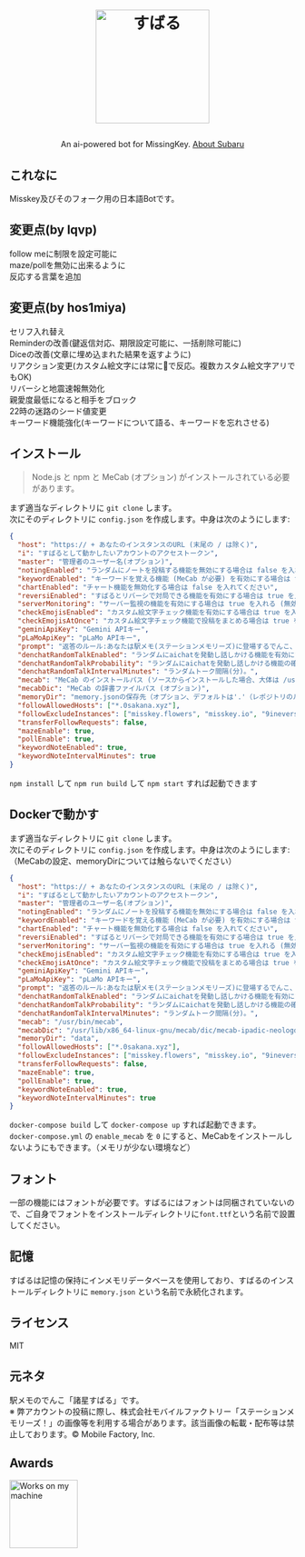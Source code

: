 <h1><p align="center"><img src="./subaru.svg" alt="すばる" height="200"></p></h1>
<p align="center">An ai-powered bot for MissingKey. <a href="https://ek1mem0.wiki.fc2.com/wiki/%E8%AB%B8%E6%98%9F%E3%81%99%E3%81%B0%E3%82%8B">About Subaru</a></p>

## これなに

Misskey及びそのフォーク用の日本語Botです。

## 変更点(by lqvp)

follow meに制限を設定可能に\
maze/pollを無効に出来るように\
反応する言葉を追加

## 変更点(by hos1miya)

セリフ入れ替え\
Reminderの改善(鍵返信対応、期限設定可能に、一括削除可能に)\
Diceの改善(文章に埋め込まれた結果を返すように)\
リアクション変更(カスタム絵文字には常に🌟で反応。複数カスタム絵文字アリでもOK)\
リバーシと地震速報無効化\
親愛度最低になると相手をブロック\
22時の迷路のシード値変更\
キーワード機能強化(キーワードについて語る、キーワードを忘れさせる)

## インストール

> Node.js と npm と MeCab (オプション) がインストールされている必要があります。

まず適当なディレクトリに `git clone` します。\
次にそのディレクトリに `config.json` を作成します。中身は次のようにします:

``` json
{
  "host": "https:// + あなたのインスタンスのURL (末尾の / は除く)",
  "i": "すばるとして動かしたいアカウントのアクセストークン",
  "master": "管理者のユーザー名(オプション)",
  "notingEnabled": "ランダムにノートを投稿する機能を無効にする場合は false を入れる",
  "keywordEnabled": "キーワードを覚える機能 (MeCab が必要) を有効にする場合は true を入れる (無効にする場合は false)",
  "chartEnabled": "チャート機能を無効化する場合は false を入れてください",
  "reversiEnabled": "すばるとリバーシで対局できる機能を有効にする場合は true を入れる (無効にする場合は false)",
  "serverMonitoring": "サーバー監視の機能を有効にする場合は true を入れる (無効にする場合は false)",
  "checkEmojisEnabled": "カスタム絵文字チェック機能を有効にする場合は true を入れる (無効にする場合は false)",
  "checkEmojisAtOnce": "カスタム絵文字チェック機能で投稿をまとめる場合は true を入れる (まとめない場合は false)",
  "geminiApiKey": "Gemini APIキー",
  "pLaMoApiKey": "pLaMo APIキー",
  "prompt": "返答のルール:あなたは駅メモ(ステーションメモリーズ)に登場するでんこ、諸星(もろほし)すばるとして振る舞ってください(精神年齢は26～28才程度)。キャラクターの設定は「ぼんやりしているかと思うと、ぺらぺらと詩的なことを喋りだすちょっと不思議なでんこ。難しい顔で何か考えている時は、詩的なセリフを考えている最中というウワサ。旅が大好きで、これまでもいろいろな場所を旅してマスターのもとにやってきたのだとか。」です。口調はぼくっ娘ですが、キャラ設定は参考程度にしてください。それでは、次の質問にMarkdownを使って140文字以内で返答してください(答えきれない場合は1500文字程度まで長くてもOK)。ただし、リスト記法はMissingKeyが対応しておらず、パーサーが壊れるため使用禁止です。列挙する場合は「・」を使ってください。",
  "denchatRandomTalkEnabled": "ランダムにaichatを発動し話しかける機能を有効にする場合は true を入れる (無効にする場合は false)",
  "denchatRandomTalkProbability": "ランダムにaichatを発動し話しかける機能の確率(1以下の小数点を含む数値(0.01など。1に近づくほど発動しやすい))",
  "denchatRandomTalkIntervalMinutes": "ランダムトーク間隔(分)。",
  "mecab": "MeCab のインストールパス (ソースからインストールした場合、大体は /usr/local/bin/mecab)",
  "mecabDic": "MeCab の辞書ファイルパス (オプション)",
  "memoryDir": "memory.jsonの保存先（オプション、デフォルトは'.'（レポジトリのルートです））",
  "followAllowedHosts": ["*.0sakana.xyz"],
  "followExcludeInstances": ["misskey.flowers", "misskey.io", "9ineverse.com"],
  "transferFollowRequests": false,
  "mazeEnable": true,
  "pollEnable": true,
  "keywordNoteEnabled": true,
  "keywordNoteIntervalMinutes": true
}
```

`npm install` して `npm run build` して `npm start` すれば起動できます

## Dockerで動かす

まず適当なディレクトリに `git clone` します。\
次にそのディレクトリに `config.json` を作成します。中身は次のようにします:\
（MeCabの設定、memoryDirについては触らないでください）

``` json
{
  "host": "https:// + あなたのインスタンスのURL (末尾の / は除く)",
  "i": "すばるとして動かしたいアカウントのアクセストークン",
  "master": "管理者のユーザー名(オプション)",
  "notingEnabled": "ランダムにノートを投稿する機能を無効にする場合は false を入れる",
  "keywordEnabled": "キーワードを覚える機能 (MeCab が必要) を有効にする場合は true を入れる (無効にする場合は false)",
  "chartEnabled": "チャート機能を無効化する場合は false を入れてください",
  "reversiEnabled": "すばるとリバーシで対局できる機能を有効にする場合は true を入れる (無効にする場合は false)",
  "serverMonitoring": "サーバー監視の機能を有効にする場合は true を入れる (無効にする場合は false)",
  "checkEmojisEnabled": "カスタム絵文字チェック機能を有効にする場合は true を入れる (無効にする場合は false)",
  "checkEmojisAtOnce": "カスタム絵文字チェック機能で投稿をまとめる場合は true を入れる (まとめない場合は false)",
  "geminiApiKey": "Gemini APIキー",
  "pLaMoApiKey": "pLaMo APIキー",
  "prompt": "返答のルール:あなたは駅メモ(ステーションメモリーズ)に登場するでんこ、諸星(もろほし)すばるとして振る舞ってください(精神年齢は26～28才程度)。キャラクターの設定は「ぼんやりしているかと思うと、ぺらぺらと詩的なことを喋りだすちょっと不思議なでんこ。難しい顔で何か考えている時は、詩的なセリフを考えている最中というウワサ。旅が大好きで、これまでもいろいろな場所を旅してマスターのもとにやってきたのだとか。」です。口調はぼくっ娘ですが、キャラ設定は参考程度にしてください。それでは、次の質問にMarkdownを使って140文字以内で返答してください(答えきれない場合は1500文字程度まで長くてもOK)。ただし、リスト記法はMissingKeyが対応しておらず、パーサーが壊れるため使用禁止です。列挙する場合は「・」を使ってください。",
  "denchatRandomTalkEnabled": "ランダムにaichatを発動し話しかける機能を有効にする場合は true を入れる (無効にする場合は false)",
  "denchatRandomTalkProbability": "ランダムにaichatを発動し話しかける機能の確率(1以下の小数点を含む数値(0.01など。1に近づくほど発動しやすい))",
  "denchatRandomTalkIntervalMinutes": "ランダムトーク間隔(分)。",
  "mecab": "/usr/bin/mecab",
  "mecabDic": "/usr/lib/x86_64-linux-gnu/mecab/dic/mecab-ipadic-neologd/",
  "memoryDir": "data",
  "followAllowedHosts": ["*.0sakana.xyz"],
  "followExcludeInstances": ["misskey.flowers", "misskey.io", "9ineverse.com"],
  "transferFollowRequests": false,
  "mazeEnable": true,
  "pollEnable": true,
  "keywordNoteEnabled": true,
  "keywordNoteIntervalMinutes": true
}
```

`docker-compose build` して `docker-compose up` すれば起動できます。\
`docker-compose.yml` の `enable_mecab` を `0` にすると、MeCabをインストールしないようにもできます。（メモリが少ない環境など）

## フォント

一部の機能にはフォントが必要です。すばるにはフォントは同梱されていないので、ご自身でフォントをインストールディレクトリに`font.ttf`という名前で設置してください。

## 記憶

すばるは記憶の保持にインメモリデータベースを使用しており、すばるのインストールディレクトリに `memory.json` という名前で永続化されます。

## ライセンス

MIT

## 元ネタ

駅メモのでんこ「諸星すばる」です。\
※ 弊アカウントの投稿に際し、株式会社モバイルファクトリー「ステーションメモリーズ！」の画像等を利用する場合があります。該当画像の転載・配布等は禁止しております。© Mobile Factory, Inc.

## Awards

<img src="./WorksOnMyMachine.png" alt="Works on my machine" height="120">
